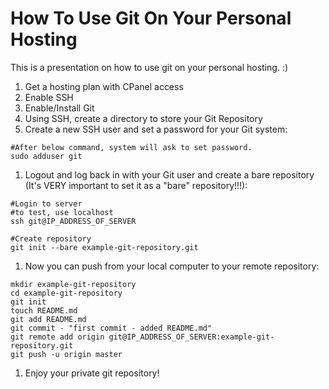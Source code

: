 # How To Use Git On Your Personal Hosting

This is a presentation on how to use git on your personal hosting. :)


1. Get a hosting plan with CPanel access
1. Enable SSH
1. Enable/Install Git
1. Using SSH, create a directory to store your Git Repository
1. Create a new SSH user and set a password for your Git system:
  ```
  #After below command, system will ask to set password.
  sudo adduser git
  ```
1. Logout and log back in with your Git user and create a bare repository (It's VERY important to set it as a "bare" repository!!!):
  ```
  #Login to server
  #to test, use localhost
  ssh git@IP_ADDRESS_OF_SERVER

  #Create repository
  git init --bare example-git-repository.git
  ```
1. Now you can push from your local computer to your remote repository:
  ```
  mkdir example-git-repository
  cd example-git-repository
  git init
  touch README.md
  git add README.md
  git commit - "first commit - added README.md"
  git remote add origin git@IP_ADDRESS_OF_SERVER:example-git-repository.git
  git push -u origin master
  ```
1. Enjoy your private git repository!
